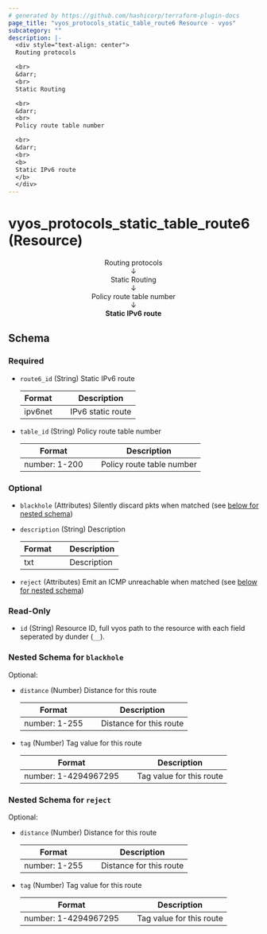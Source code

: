 ```yaml
---
# generated by https://github.com/hashicorp/terraform-plugin-docs
page_title: "vyos_protocols_static_table_route6 Resource - vyos"
subcategory: ""
description: |-
  <div style="text-align: center">
  Routing protocols

  <br>
  &darr;
  <br>
  Static Routing

  <br>
  &darr;
  <br>
  Policy route table number

  <br>
  &darr;
  <br>
  <b>
  Static IPv6 route
  </b>
  </div>
---
```


# vyos_protocols_static_table_route6 (Resource)

<div style="text-align: center">
Routing protocols

<br>
&darr;
<br>
Static Routing

<br>
&darr;
<br>
Policy route table number

<br>
&darr;
<br>
<b>
Static IPv6 route
</b>
</div>



<!-- schema generated by tfplugindocs -->
## Schema

### Required

- `route6_id` (String) Static IPv6 route

    |  Format &emsp; | Description  |
    |----------|---------------|
    |  ipv6net  &emsp; |  IPv6 static route  |
- `table_id` (String) Policy route table number

    |  Format &emsp; | Description  |
    |----------|---------------|
    |  number: 1-200  &emsp; |  Policy route table number  |

### Optional

- `blackhole` (Attributes) Silently discard pkts when matched (see [below for nested schema](#nestedatt--blackhole))
- `description` (String) Description

    |  Format &emsp; | Description  |
    |----------|---------------|
    |  txt  &emsp; |  Description  |
- `reject` (Attributes) Emit an ICMP unreachable when matched (see [below for nested schema](#nestedatt--reject))

### Read-Only

- `id` (String) Resource ID, full vyos path to the resource with each field seperated by dunder (`__`).

<a id="nestedatt--blackhole"></a>
### Nested Schema for `blackhole`

Optional:

- `distance` (Number) Distance for this route

    |  Format &emsp; | Description  |
    |----------|---------------|
    |  number: 1-255  &emsp; |  Distance for this route  |
- `tag` (Number) Tag value for this route

    |  Format &emsp; | Description  |
    |----------|---------------|
    |  number: 1-4294967295  &emsp; |  Tag value for this route  |


<a id="nestedatt--reject"></a>
### Nested Schema for `reject`

Optional:

- `distance` (Number) Distance for this route

    |  Format &emsp; | Description  |
    |----------|---------------|
    |  number: 1-255  &emsp; |  Distance for this route  |
- `tag` (Number) Tag value for this route

    |  Format &emsp; | Description  |
    |----------|---------------|
    |  number: 1-4294967295  &emsp; |  Tag value for this route  |
